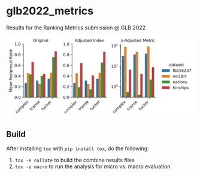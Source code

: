 # glb2022_metrics

Results for the Ranking Metrics submission @ GLB 2022

![Results](charts/mean_reciprocal_rank_plot.svg)

## Build

After installing `tox` with `pip install tox`, do the following:

1. `tox -e collate` to build the combine results files
2. `tox -e macro` to run the analysis for micro vs. macro evaluation
